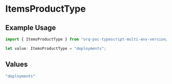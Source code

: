 # ItemsProductType

## Example Usage

```typescript
import { ItemsProductType } from "orq-poc-typescript-multi-env-version/models/operations";

let value: ItemsProductType = "deployments";
```

## Values

```typescript
"deployments"
```
